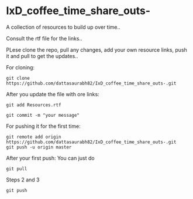 # IxD_coffee_time_share_outs-
A collection of resources to build up over time.. 

Consult the rtf file for the links.. 

PLese clone the repo, pull any changes, add your own resource links, push it and pull to get the updates.. 

For cloning: 
```
git clone https://github.com/dattasaurabh82/IxD_coffee_time_share_outs-.git
```

After you update the file with ore links: 
```
git add Resources.rtf
```

```
git commit -m "your message"
```

For pushing it for the first time: 
```
git remote add origin https://github.com/dattasaurabh82/IxD_coffee_time_share_outs-.git
git push -u origin master
```


After your first push: 
You can just do 
```
git pull 
```

Steps 2 and 3

```
git push
```

